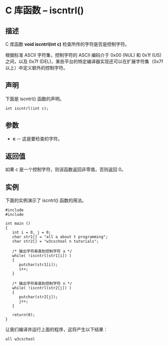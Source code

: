 # C 库函数 – iscntrl()



## 描述

C 库函数 **void iscntrl(int c)** 检查所传的字符是否是控制字符。

根据标准 ASCII 字符集，控制字符的 ASCII 编码介于 0x00 (NUL) 和 0x1f (US) 之间，以及 0x7f (DEL)，某些平台的特定编译器实现还可以在扩展字符集（0x7f 以上）中定义额外的控制字符。

## 声明

下面是 iscntrl() 函数的声明。

    int iscntrl(int c);

## 参数

* **c** \-- 这是要检查的字符。

## 返回值

如果 c 是一个控制字符，则该函数返回非零值，否则返回 0。

## 实例

下面的实例演示了 iscntrl() 函数的用法。

    #include 
    #include 

    int main ()
    {
       int i = 0, j = 0;
       char str1[] = "all a about t programming";
       char str2[] = "w3cschool n tutorials";

       /* 输出字符串直到控制字符 a */
       while( !iscntrl(str1[i]) )
       {
          putchar(str1[i]);
          i++;
       }

       /* 输出字符串直到控制字符 n */
       while( !iscntrl(str2[j]) )
       {
          putchar(str2[j]);
          j++;
       }

       return(0);
    }

让我们编译并运行上面的程序，这将产生以下结果：

    all w3cschool